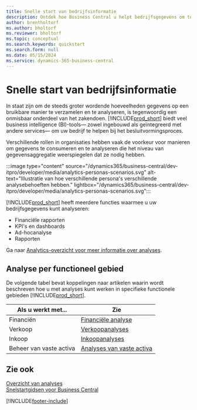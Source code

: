 ```yaml
---
title: Snelle start van bedrijfsinformatie
description: Ontdek hoe Business Central u helpt bedrijfsgegevens om te zetten in bruikbare inzichten met behulp van business intelligence-rapporten en dashboards.
author: brentholtorf
ms.author: bholtorf
ms.reviewer: bholtorf
ms.topic: conceptual
ms.search.keywords: quickstart
ms.search.form: null
ms.date: 05/15/2024
ms.service: dynamics-365-business-central
---
```


# Snelle start van bedrijfsinformatie

In staat zijn om de steeds groter wordende hoeveelheden gegevens op een bruikbare manier te verzamelen en te analyseren, is tegenwoordig een onmisbaar onderdeel van het zakendoen. [!INCLUDE[prod_short](includes/prod_short.md)] biedt veel business intelligence (BI)-tools&mdash; zowel ingebouwd als geïntegreerd met andere services&mdash; om uw bedrijf te helpen bij het besluitvormingsproces.

Verschillende rollen in organisaties hebben vaak de voorkeur voor manieren om gegevens te consumeren en te analyseren die het niveau van gegevensaggregatie weerspiegelen dat ze nodig hebben.

:::image type="content" source="/dynamics365/business-central/dev-itpro/developer/media/analytics-personas-scenarios.svg" alt-text="Illustratie van hoe verschillende persona's verschillende analysebehoeften hebben." lightbox="/dynamics365/business-central/dev-itpro/developer/media/analytics-personas-scenarios.svg":::

[!INCLUDE[prod_short](includes/prod_short.md)] heeft meerdere functies waarmee u uw bedrijfsgegevens kunt analyseren:

- Financiële rapporten
- KPI's en dashboards
- Ad-hocanalyse
- Rapporten

Ga naar [Analytics-overzicht voor meer informatie over analyses](reports-bi-reporting.md).

## Analyse per functioneel gebied

De volgende tabel bevat koppelingen naar artikelen waarin wordt beschreven hoe u met analyses kunt werken in specifieke functionele gebieden [!INCLUDE[prod_short](includes/prod_short.md)].

| Als u werkt met... | Zie |
| --- | --- |
| Financiën | [Financiële analyse](bi.md) |
| Verkoop | [Verkoopanalyses](sales-analytics-overview.md) |
| Inkoop | [Inkoopanalyses](purchasing-analytics-overview.md) |
| Beheer van vaste activa | [Analyses van vaste activa](fa-analytics-overview.md) |

## Zie ook

[Overzicht van analyses](reports-bi-reporting.md)  
[Snelstartgidsen voor Business Central](quick-start-business-central.md)  

[!INCLUDE[footer-include](includes/footer-banner.md)]